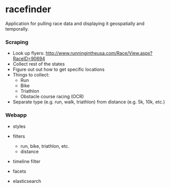 racefinder
==========

Application for pulling race data and displaying it geospatially and temporally.

### Scraping
* Look up flyers: http://www.runningintheusa.com/Race/View.aspx?RaceID=90694
* Collect rest of the states
* Figure out out how to get specific locations
* Things to collect:
    * Run
    * Bike
    * Triathlon
    * Obstacle course racing (OCR)  
* Separate type (e.g. run, walk, triathlon) from distance (e.g. 5k, 10k, etc.)
    
### Webapp
* styles
* filters
    * run, bike, triathlon, etc.
    * distance

* timeline filter
* facets
* elasticsearch
